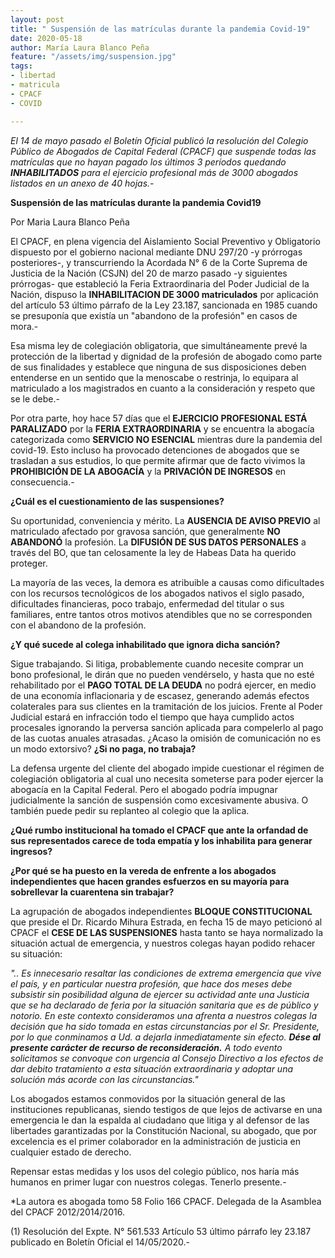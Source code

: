 ```yaml
---
layout: post
title: " Suspensión de las matrículas durante la pandemia Covid-19"
date: 2020-05-18
author: María Laura Blanco Peña
feature: "/assets/img/suspension.jpg"
tags:
- libertad
- matricula
- CPACF
- COVID

---
```


_El 14 de mayo pasado el Boletín Oficial publicó la resolución del Colegio Público de Abogados de Capital Federal (CPACF) que suspende todas las matrículas que no hayan pagado los últimos 3 períodos quedando **INHABILITADOS** para el ejercicio profesional más de 3000 abogados listados en un anexo de 40 hojas.-_

**Suspensión de las matrículas durante la pandemia Covid19**

Por Maria Laura Blanco Peña

El CPACF, en plena vigencia del Aislamiento Social Preventivo y Obligatorio dispuesto por el gobierno nacional mediante DNU 297/20 -y prórrogas posteriores-, y transcurriendo la Acordada N° 6 de la Corte Suprema de Justicia de la Nación (CSJN) del 20 de marzo pasado -y siguientes prórrogas- que estableció la Feria Extraordinaria del Poder Judicial de la Nación, dispuso la **INHABILITACION DE 3000 matriculados** por aplicación del artículo 53 último párrafo de la Ley 23.187, sancionada en 1985 cuando se presuponía que existía un "abandono de la profesión" en casos de mora.-

Esa misma ley de colegiación obligatoria, que simultáneamente prevé la protección de la libertad y dignidad de la profesión de abogado como parte de sus finalidades y establece que ninguna de sus disposiciones deben entenderse en un sentido que la menoscabe o restrinja, lo equipara al matriculado a los magistrados en cuanto a la consideración y respeto que se le debe.-

Por otra parte, hoy hace 57 días que el **EJERCICIO PROFESIONAL ESTÁ PARALIZADO** por la **FERIA EXTRAORDINARIA** y se encuentra la abogacía categorizada como **SERVICIO NO ESENCIAL** mientras dure la pandemia del covid-19. Esto incluso ha provocado detenciones de abogados que se trasladan a sus estudios, lo que permite afirmar que de facto vivimos la **PROHIBICIÓN DE LA ABOGACÍA** y la **PRIVACIÓN DE INGRESOS** en consecuencia.-

**¿Cuál es el cuestionamiento de las suspensiones?**

Su oportunidad, conveniencia y mérito. La **AUSENCIA DE AVISO PREVIO** al matriculado afectado por gravosa sanción, que generalmente **NO ABANDONÓ** la profesión. La **DIFUSIÓN DE SUS DATOS PERSONALES** a través del BO, que tan celosamente la ley de Habeas Data ha querido proteger.

La mayoría de las veces, la demora es atribuible a causas como dificultades con los recursos tecnológicos de los abogados nativos el siglo pasado, dificultades financieras, poco trabajo, enfermedad del titular o sus familiares, entre tantos otros motivos atendibles que no se corresponden con el abandono de la profesión.

**¿Y qué sucede al colega inhabilitado que ignora dicha sanción?**

Sigue trabajando. Si litiga, probablemente cuando necesite comprar un bono profesional, le dirán que no pueden vendérselo, y hasta que no esté rehabilitado por el **PAGO TOTAL DE LA DEUDA** no podrá ejercer, en medio de una economía inflacionaria y de escasez, generando además efectos colaterales para sus clientes en la tramitación de los juicios. Frente al Poder Judicial estará en infracción todo el tiempo que haya cumplido actos procesales ignorando la perversa sanción aplicada para compelerlo al pago de las cuotas anuales atrasadas. ¿Acaso la omisión de comunicación no es un modo extorsivo? **¿Si no paga, no trabaja?**

La defensa urgente del cliente del abogado impide cuestionar el régimen de colegiación obligatoria al cual uno necesita someterse para poder ejercer la abogacía en la Capital Federal. Pero el abogado podría impugnar judicialmente la sanción de suspensión como excesivamente abusiva. O también puede pedir su replanteo al colegio que la aplica.

**¿Qué rumbo institucional ha tomado el CPACF que ante la orfandad de sus representados carece de toda empatía y los inhabilita para generar ingresos?**

**¿Por qué se ha puesto en la vereda de enfrente a los abogados independientes que hacen grandes esfuerzos en su mayoría para sobrellevar la cuarentena sin trabajar?**

La agrupación de abogados independientes **BLOQUE CONSTITUCIONAL** que preside el Dr. Ricardo Mihura Estrada, en fecha 15 de mayo peticionó al CPACF el **CESE DE LAS SUSPENSIONES** hasta tanto se haya normalizado la situación actual de emergencia, y nuestros colegas hayan podido rehacer su situación:

_".. Es innecesario resaltar las condiciones de extrema emergencia que vive el país, y en particular nuestra profesión, que hace dos meses debe subsistir sin posibilidad alguna de ejercer su actividad ante una Justicia que se ha declarado de feria por la situación sanitaria que es de público y notorio. En este contexto consideramos una afrenta a nuestros colegas la decisión que ha sido tomada en estas circunstancias por el Sr. Presidente, por lo que conminamos a Ud. a dejarla inmediatamente sin efecto. **Dése al presente carácter de recurso de reconsideración.** A todo evento solicitamos se convoque con urgencia al Consejo Directivo a los efectos de dar debito tratamiento a esta situación extraordinaria y adoptar una solución más acorde con las circunstancias."_

Los abogados estamos conmovidos por la situación general de las instituciones republicanas, siendo testigos de que lejos de activarse en una emergencia le dan la espalda al ciudadano que litiga y al defensor de las libertades garantizadas por la Constitución Nacional, su abogado, que por excelencia es el primer colaborador en la administración de justicia en cualquier estado de derecho.

Repensar estas medidas y los usos del colegio público, nos haría más humanos en primer lugar con nuestros colegas. Tenerlo presente.-

\*La autora es abogada tomo 58 Folio 166 CPACF. Delegada de la Asamblea del CPACF 2012/2014/2016.

(1) Resolución del Expte. N° 561.533 Artículo 53 último párrafo ley 23.187 publicado en Boletín Oficial el 14/05/2020.-